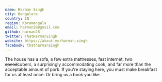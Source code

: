 ```yaml
---
name: Harman Singh
city: Bangalore
country: IN
region: Koramangala
email: harman28@gmail.com
github: harman28
twitter: ThatHarmanSingh
website: https://about.me/harman.singh
facebook: thatharmansingh
---
```


The house has a sofa, a few extra mattresses, fast internet, two ~~speed~~cubers, a surprisingly accommodating cook, and far more than the acceptable amount of pork.
If you're staying here, you must make breakfast for us at least once. Or bring us a book you like.
